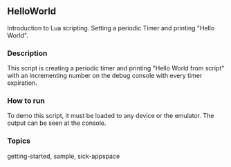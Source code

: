 ## HelloWorld

Introduction to Lua scripting. Setting a periodic Timer and printing "Hello World".

### Description

This script is creating a periodic timer and printing "Hello World from script"
with an incrementing number on the debug console with every timer expiration.

### How to run

To demo this script, it must be loaded to any device or the emulator. The output
can be seen at the console.

### Topics

getting-started, sample, sick-appspace
